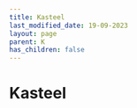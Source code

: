 ```yaml
---
title: Kasteel
last_modified_date: 19-09-2023
layout: page
parent: K
has_children: false
---
```


Kasteel
=======


